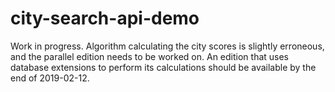 # city-search-api-demo

Work in progress.
Algorithm calculating the city scores is slightly erroneous, and the parallel edition needs to be worked on.
An edition that uses database extensions to perform its calculations should be available by the end of 2019-02-12.
